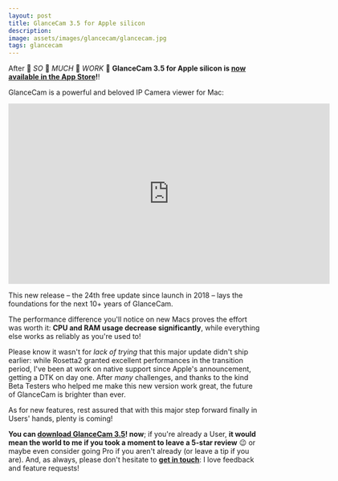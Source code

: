 ```yaml
---
layout: post
title: GlanceCam 3.5 for Apple silicon
description:
image: assets/images/glancecam/glancecam.jpg
tags: glancecam
---
```

After 👏 _SO_ 👏 _MUCH_ 👏 _WORK_ 👏 **GlanceCam 3.5 for Apple silicon is [now available in the App Store](https://itunes.apple.com/us/app/glancecam-ip-webcam-viewer/id1360797896?l=it&ls=1&mt=12)!**!

GlanceCam is a powerful and beloved IP Camera viewer for Mac:

<p align="center">
	<iframe src="https://player.vimeo.com/video/517800053" width="640" height="360" frameborder="0" allow="autoplay; fullscreen; picture-in-picture" allowfullscreen></iframe>
</p>

This new release – the 24th free update since launch in 2018 – lays the foundations for the next 10+ years of GlanceCam.

The performance difference you'll notice on new Macs proves the effort was worth it: **CPU and RAM usage decrease significantly**, while everything else works as reliably as you're used to!

Please know it wasn't for _lack of trying_ that this major update didn't ship earlier: while Rosetta2 granted excellent performances in the transition period, I've been at work on native support since Apple's announcement, getting a DTK on day one.
After _many_ challenges, and thanks to the kind Beta Testers who helped me make this new version work great, the future of GlanceCam is brighter than ever.

As for new features, rest assured that with this major step forward finally in Users' hands, plenty is coming!

**You can [download GlanceCam 3.5](https://itunes.apple.com/us/app/glancecam-ip-webcam-viewer/id1360797896?l=it&ls=1&mt=12)! now**; if you're already a User, **it would mean the world to me if you took a moment to leave a 5-star review** 😉 or maybe even consider going Pro if you aren't already (or leave a tip if you are). And, as always, please don't hesitate to **[get in touch](mailto:support@cdf1982.com)**: I love feedback and feature requests!